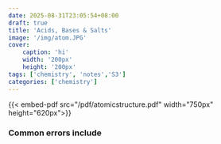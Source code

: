 ```yaml
---
date: 2025-08-31T23:05:54+08:00
draft: true
title: 'Acids, Bases & Salts'
image: '/img/atom.JPG'
cover: 
    caption: 'hi'
    width: '200px' 
    height: '200px' 
tags: ['chemistry', 'notes','S3']
categories: ['chemistry']
---
```


<!--more-->
{{< embed-pdf src="/pdf/atomicstructure.pdf" width="750px" height="620px">}}

### Common errors include